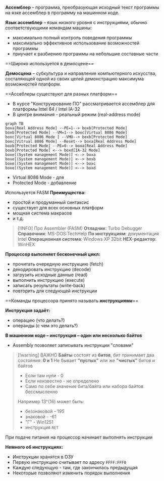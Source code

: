 **Ассемблер** – программа, преобразующая исходный текст программы на язке ассемблер в программу на машинном коде.

**Язык ассемблер** – язык низкого уровня с инструкциями, обычно соответствующими командам машины:
- максимально полный контроль поведения программы
- максимально эффективное использование возможностей программы
- приучает к разбиению программы на небольшие составные части

==Широко используется в демосцене==

**Демосцена** – субкультура и направление компьютерного искусства, состаляющей одной из своих целей демонстрацию максимума возможностей платформ.

==Ассеблеры существуют для разных платформ==
- В курсе "Конструирование ПО" рассматривается ассемблер для платформы Intel 64 / Intel IA-32
- В центре внимания - реальный режим (real-address mode)


```mermaid 
graph TB
boxa[Real Address Mode] --PE=1--> boxb[Protected Mode]
boxb[Protected Mode] --VM=1--> boxc[Virtual 8086 Mode]
boxc[Virtual 8086 Mode ] --VMO--> boxb[Protected Mode]
boxc[Vitrual 8086 Mode] --Reset--> boxa[Real Address Mode]
boxb[Protected Mode] --PE=0--> boxa[Real Address Mode]
boxb[Protected Mode] <--> boxd[IA-32 Mode]
boxe[(System management Mode)] <--> boxa
boxe[(System management Mode)] <--> boxb
boxe[(System management Mode)] <--> boxc
boxe[(System management Mode)] <--> boxd
```
- Virtual 8086 Mode - для
- Protected Mode - добавление

Используется FASM
**Преимущества:**
- простой и продуманный синтаксис
- существует для всех основных платформ
- мощная система макрасов
- и т.д.

>[!INFO] Про Assembler (FASM)
>**Отладчик**: Turbo Debugger
>**Справочник**: MS-DOS:TechHelp
>**По инструкциям**: документация Intel
>**Операционная система**: Windows XP 32bit
>**HEX-редактор**: WinHEX

**Процессор выполняет бесконечный цикл:**
- прочитать очередную инструкцию (fetch)
- декодировать инструкцию (decode)
- загрузить исходные данные (read)
- выполнить инструкцию (execute)
- записать результаты (write-back)
- повторить для следующей инструкции

==Команды процессора принято называть **_инструкциями_**==

**Инструкция задаёт:**
- операцию (что делать?)
- операнды (с чем это делать?)

**В машинном коде – инструкция – один или несколько байтов**
- Assembly позволяет записывать инструкции "словами"

>[!warning] ВАЖНО
>**Байты** состоят из **битов**, бит принимает два состояния: **0 и 1**
>Не бывает **"пустых"** или же **"чистых"** битов и байтов
> - Если там нули - 0
> - Если неизвестно - не определено
> - Само по себе значение бита/байта или набора байтов бессмысленно
> 
> Например 13^(16) может быть:
> - беззнаковой - 195
> - знаковой - -61
> - "Г" - Win1251
> - инструкция `RET`

При подаче питания на процессор начинает выполнять инструкции

**Немного об инструкциях:**
- Инструкции хранятся в ОЗУ
- Первую инструкцию считывает по адресу `FFFF:FFF0`
- Каждую следующую - там, где закончилась предыдущая
- Некоторые позволяют изменить порядок выполнения